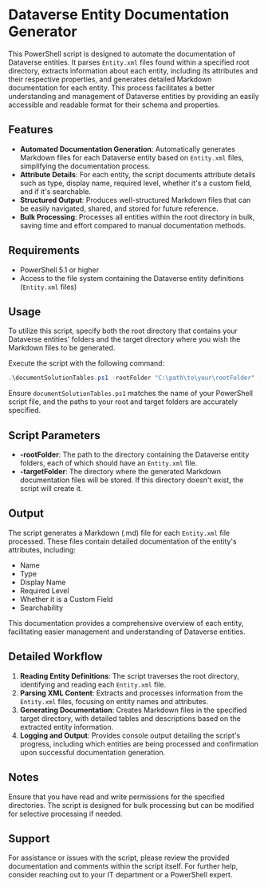# Dataverse Entity Documentation Generator

This PowerShell script is designed to automate the documentation of Dataverse entities. It parses `Entity.xml` files found within a specified root directory, extracts information about each entity, including its attributes and their respective properties, and generates detailed Markdown documentation for each entity. This process facilitates a better understanding and management of Dataverse entities by providing an easily accessible and readable format for their schema and properties.

## Features

- **Automated Documentation Generation**: Automatically generates Markdown files for each Dataverse entity based on `Entity.xml` files, simplifying the documentation process.
- **Attribute Details**: For each entity, the script documents attribute details such as type, display name, required level, whether it's a custom field, and if it's searchable.
- **Structured Output**: Produces well-structured Markdown files that can be easily navigated, shared, and stored for future reference.
- **Bulk Processing**: Processes all entities within the root directory in bulk, saving time and effort compared to manual documentation methods.

## Requirements

- PowerShell 5.1 or higher
- Access to the file system containing the Dataverse entity definitions (`Entity.xml` files)

## Usage

To utilize this script, specify both the root directory that contains your Dataverse entities' folders and the target directory where you wish the Markdown files to be generated.

Execute the script with the following command:

```powershell
.\documentSolutionTables.ps1 -rootFolder "C:\path\to\your\rootFolder" -targetFolder "C:\path\to\your\targetFolder"
```


Ensure `documentSolutionTables.ps1` matches the name of your PowerShell script file, and the paths to your root and target folders are accurately specified.

## Script Parameters

- **-rootFolder**: The path to the directory containing the Dataverse entity folders, each of which should have an `Entity.xml` file.
- **-targetFolder**: The directory where the generated Markdown documentation files will be stored. If this directory doesn't exist, the script will create it.

## Output

The script generates a Markdown (.md) file for each `Entity.xml` file processed. These files contain detailed documentation of the entity's attributes, including:

- Name
- Type
- Display Name
- Required Level
- Whether it is a Custom Field
- Searchability

This documentation provides a comprehensive overview of each entity, facilitating easier management and understanding of Dataverse entities.

## Detailed Workflow

1. **Reading Entity Definitions**: The script traverses the root directory, identifying and reading each `Entity.xml` file.
2. **Parsing XML Content**: Extracts and processes information from the `Entity.xml` files, focusing on entity names and attributes.
3. **Generating Documentation**: Creates Markdown files in the specified target directory, with detailed tables and descriptions based on the extracted entity information.
4. **Logging and Output**: Provides console output detailing the script's progress, including which entities are being processed and confirmation upon successful documentation generation.

## Notes

Ensure that you have read and write permissions for the specified directories. The script is designed for bulk processing but can be modified for selective processing if needed.

## Support

For assistance or issues with the script, please review the provided documentation and comments within the script itself. For further help, consider reaching out to your IT department or a PowerShell expert.
